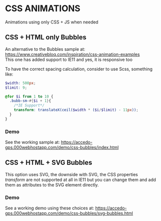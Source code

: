 # CSS ANIMATIONS
Animations using only CSS + JS when needed

## CSS +  HTML only Bubbles
An alternative to the Bubbles sample at: https://www.creativebloq.com/inspiration/css-animation-examples <br />
This one has added support to IE11 and yes, it is responsive too  

To have the correct spacing calculation, consider to use Scss, something like:
```Scss
$width: 500px;
$limit: 9;

@for $i from 1 to 10 {
  .bubb-sm-#{$i + 1}{
    /*IE Support*/
    transform: translateX(ceil($width * ($i/$limit) - 11px));    
  }
}

```

### Demo
See the working sample at: https://accedo-gps.000webhostapp.com/demo/css-bubbles/index.html

## CSS + HTML + SVG Bubbles
This option uses SVG, the downside with SVG, the CSS properties *transform* are not supported at all in IE11 but you can change them and add them as attributes to the SVG element directly.

### Demo
See a working demo using these choices at: https://accedo-gps.000webhostapp.com/demo/css-bubbles/svg-bubbles.html
